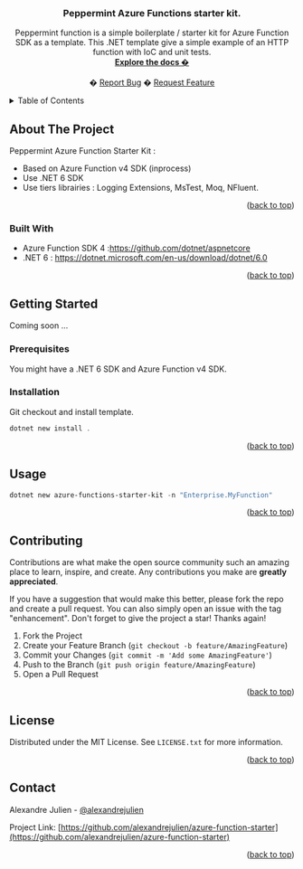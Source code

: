 <div id="top"></div>

<!-- PROJECT LOGO -->
<br />
<div align="center">
  <!-- <a href="https://github.com/alexandrejulien/azure-functions-starter">
    <img src="images/logo.png" alt="Logo" width="80" height="80">
  </a> -->

<h3 align="center">Peppermint Azure Functions starter kit.</h3>

  <p align="center">
    Peppermint function is a simple boilerplate / starter kit for Azure Function SDK as a template.
    This .NET template give a simple example of an HTTP function with IoC and unit tests.
    <br />
    <a href="https://github.com/alexandrejulien/azure-functions-starter"><strong>Explore the docs �</strong></a>
    <br />
    <br />    �
    <a href="https://github.com/alexandrejulien/azure-functions-starter/issues">Report Bug</a>
    �
    <a href="https://github.com/alexandrejulien/azure-functions-starter/issues">Request Feature</a>
  </p>
</div>



<!-- TABLE OF CONTENTS -->
<details>
  <summary>Table of Contents</summary>
  <ol>
    <li>
      <a href="#about-the-project">About The Project</a>
      <ul>
        <li><a href="#built-with">Built With</a></li>
      </ul>
    </li>
    <li>
      <a href="#getting-started">Getting Started</a>
      <ul>
        <li><a href="#prerequisites">Prerequisites</a></li>
        <li><a href="#installation">Installation</a></li>
      </ul>
    </li>
    <li><a href="#usage">Usage</a></li>
    <!-- <li><a href="#roadmap">Roadmap</a></li>
    <li><a href="#contributing">Contributing</a></li> -->
    <li><a href="#license">License</a></li>
    <li><a href="#contact">Contact</a></li>
  </ol>
</details>



<!-- ABOUT THE PROJECT -->
## About The Project

Peppermint Azure Function Starter Kit :
- Based on Azure Function v4 SDK (inprocess)
- Use .NET 6 SDK
- Use tiers librairies : Logging Extensions, MsTest, Moq, NFluent.

<p align="right">(<a href="#top">back to top</a>)</p>


### Built With

* Azure Function SDK 4 :https://github.com/dotnet/aspnetcore
* .NET 6 : https://dotnet.microsoft.com/en-us/download/dotnet/6.0

<p align="right">(<a href="#top">back to top</a>)</p>



<!-- GETTING STARTED -->
## Getting Started

Coming soon ...

### Prerequisites

You might have a .NET 6 SDK and Azure Function v4 SDK.

### Installation

Git checkout and install template.

```powershell
dotnet new install .
```

<p align="right">(<a href="#top">back to top</a>)</p>


<!-- USAGE EXAMPLES -->
## Usage

```powershell
dotnet new azure-functions-starter-kit -n "Enterprise.MyFunction"
```

<p align="right">(<a href="#top">back to top</a>)</p>



<!-- ROADMAP -->
<!-- ## Roadmap

- [ ] Feature 1
- [ ] Feature 2
- [ ] Feature 3
    - [ ] Nested Feature

See the [open issues](https://github.com/alexandrejulien/azure-functions-starter/issues) for a full list of proposed features (and known issues).

<p align="right">(<a href="#top">back to top</a>)</p> -->



<!-- CONTRIBUTING -->
## Contributing

Contributions are what make the open source community such an amazing place to learn, inspire, and create. Any contributions you make are **greatly appreciated**.

If you have a suggestion that would make this better, please fork the repo and create a pull request. You can also simply open an issue with the tag "enhancement".
Don't forget to give the project a star! Thanks again!

1. Fork the Project
2. Create your Feature Branch (`git checkout -b feature/AmazingFeature`)
3. Commit your Changes (`git commit -m 'Add some AmazingFeature'`)
4. Push to the Branch (`git push origin feature/AmazingFeature`)
5. Open a Pull Request

<p align="right">(<a href="#top">back to top</a>)</p>


<!-- LICENSE -->
## License

Distributed under the MIT License. See `LICENSE.txt` for more information.

<p align="right">(<a href="#top">back to top</a>)</p>



<!-- CONTACT -->
## Contact

Alexandre Julien - [@alexandrejulien](https://twitter.com/alexandrejulien) 

Project Link: [https://github.com/alexandrejulien/azure-function-starter](https://github.com/alexandrejulien/azure-function-starter)

<p align="right">(<a href="#top">back to top</a>)</p>



<!-- MARKDOWN LINKS & IMAGES -->
<!-- https://www.markdownguide.org/basic-syntax/#reference-style-links -->

